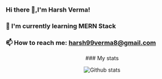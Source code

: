 ### Hi there 👋,I'm Harsh Verma!
### 🌱 I'm currently learning MERN Stack
### 📫 How to reach me: harsh99verma8@gmail.com

<div align='center'>
  ### My stats
  

![Github stats](https://github-readme-stats.vercel.app/api?username=HarshVerm&&theme=radical&show_icons=true&count_private=true&include_all_commits=true)


 </div>
<!--
**/** is a ✨ _special_ ✨ repository because its `README.md` (this file) appears on your GitHub profile.
Here are some ideas to get you started:
- 🔭 I'm currently working on ...
- 🌱 I'm currently learning ...
- 👯 I'm looking to collaborate on ...
- 🤔 I'm looking for help with ...
- 💬 Ask me about ...
- 📫 How to reach me: ...
- 😄 Pronouns: ...
- ⚡ Fun fact: ...
-->
